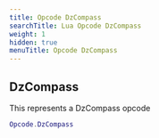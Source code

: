 ```yaml
---
title: Opcode DzCompass
searchTitle: Lua Opcode DzCompass
weight: 1
hidden: true
menuTitle: Opcode DzCompass
---
```

## DzCompass

This represents a DzCompass opcode
```lua
Opcode.DzCompass
```